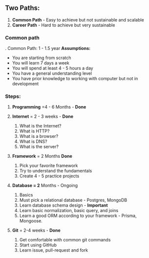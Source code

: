 ## Two Paths:

1. **Common Path** - Easy to achieve but not sustainable and scalable
2. **Career Path** - Hard to achieve but very sustainable

### Common path

. Common Path: 1 - 1.5 year
**Assumptions:**

- You are starting from scratch
- You will learn 7 days a week
- You will spend at least 4 - 5 hours a day
- You have a general understanding level
- You have prior knowledge to working with computer but not in development

### Steps:

1. **Programming** =4 - 6 Months - **Done**
2. **Internet** = 2 - 3 weeks - **Done**

   1. What is the Internet?
   2. What is HTTP?
   3. What is a browser?
   4. What is DNS?
   5. What is the server?

3. **Framework** = 2 Months **Done**

   1. Pick your favorite framework
   2. Try to understand the fundamentals
   3. Create 4 - 5 practice projects

4. **Database = 2** Months - Ongoing

   1. Basics
   2. Must pick a relational database - Postgres, MongoDB
   3. Learn database schema design - **Important**
   4. Learn basic normalization, basic query, and joins
   5. Learn a good ORM according to your framework - Prisma, Mongoose.

5. **Git** = 2-4 weeks - **Done**
   1. Get comfortable with common git commands
   2. Start using GitHub
   3. Learn issue, pull-request and fork
